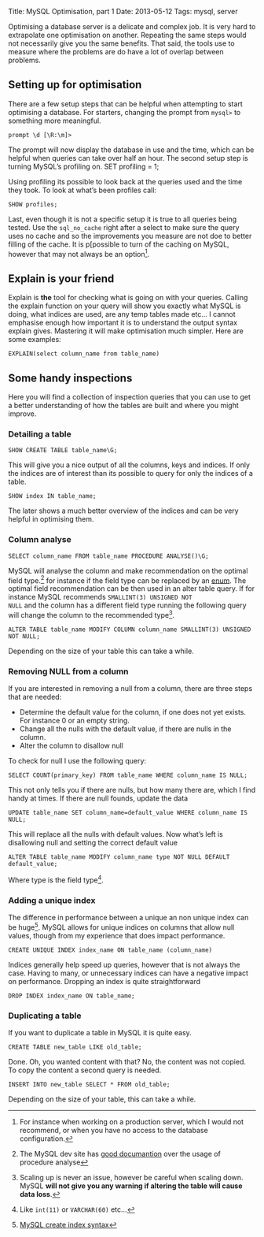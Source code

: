 Title: MySQL Optimisation, part 1
Date: 2013-05-12
Tags: mysql, server

Optimising a database server is a delicate and complex job. It is very hard to extrapolate one optimisation on another. Repeating the same steps would not necessarily give you the same benefits. That said, the tools use to measure where the problems are do have a lot of overlap between problems.

## Setting up for optimisation
There are a few setup steps that can be helpful when attempting to start optimising a database. For starters, changing the prompt from <code>mysql></code> to something more meaningful.

	prompt \d [\R:\m]>

The prompt will now display the database in use and the time, which can be helpful when queries can take over half an hour. The second setup step is turning MySQL’s profiling on. 
	SET profiling = 1;

Using profiling its possible to look back at the queries used and the time they took. To look at what’s been profiles call:

	SHOW profiles;

Last, even though it is not a specific setup it is true to all queries being tested. Use the <code>sql_no_cache</code> right after a select to make sure the query uses no cache and so the improvements you measure are not doe to better filling of the cache. It is p[possible to turn of the caching on MySQL, however that may not always be an option[^no_cache_off].

## Explain is your friend
Explain is **the** tool for checking what is going on with your queries. Calling the explain function on your query will show you exactly what MySQL is doing, what indices are used, are any temp tables made etc…
I cannot emphasise enough how important it is to understand the output syntax explain gives. Mastering it will make optimisation much simpler. Here are some examples:

	EXPLAIN(select column_name from table_name)

## Some handy inspections
Here you will find a collection of inspection queries that you can use to get a better understanding of how the tables are built and where you might improve.

### Detailing a table

	SHOW CREATE TABLE table_name\G;

This will give you a nice output of all the columns, keys and indices. If only the indices are of interest than its possible to query for only the indices of a table.

	SHOW index IN table_name;

The later shows a much better overview of the indices and can be very helpful in optimising them.

### Column analyse

	SELECT column_name FROM table_name PROCEDURE ANALYSE()\G;

MySQL will analyse the column and make recommendation on the optimal field type.[^procan] for instance if the field type can be replaced by an [enum](http://dev.mysql.com/doc/refman/5.5/en/enum.html). The optimal field recommendation can be then used in an alter table query. If for instance MySQL recommends <code>SMALLINT(3) UNSIGNED NOT NULL</code> and the column has a different field type running the following query will change the column to the recommended type[^mysqlDataIntegrity].

	ALTER TABLE table_name MODIFY COLUMN column_name SMALLINT(3) UNSIGNED NOT NULL;

Depending on the size of your table this can take a while.

### Removing NULL from a column
If you are interested in removing a null from a column, there are three steps that are needed:

- Determine the default value for the column, if one does not yet exists. For instance 0 or an empty string.
- Change all the nulls with the default value, if there are nulls in the column.
- Alter the column to disallow null

To check for null I use the following query:

	SELECT COUNT(primary_key) FROM table_name WHERE column_name IS NULL;

This not only tells you if there are nulls, but how many there are, which I find handy at times. If there are null founds, update the data

	UPDATE table_name SET column_name=default_value WHERE column_name IS NULL;

This will replace all the nulls with default values. Now what’s left is disallowing null and setting the correct default value

	ALTER TABLE table_name MODIFY column_name type NOT NULL DEFAULT default_value;

Where type is the field type[^field_type_opt].

### Adding a unique index
The difference in performance between a unique an non unique index can be huge[^mysql_idx_c]. MySQL allows for unique indices on columns that allow null values, though from my experience that does impact performance. 

	CREATE UNIQUE INDEX index_name ON table_name (column_name)

Indices generally help speed up queries, however that is not always the case. Having to many, or unnecessary indices can have a negative impact on performance. Dropping an index is quite straightforward

	DROP INDEX index_name ON table_name;

### Duplicating a table
If you want to duplicate a table in MySQL it is quite easy.

	CREATE TABLE new_table LIKE old_table;

Done. Oh, you wanted content with that? No, the content was not copied. To copy the content a second query is needed.

	INSERT INTO new_table SELECT * FROM old_table;

Depending on the size of your table, this can take a while.


[^procan]: The MySQL dev site has [good documantion](http://dev.mysql.com/doc/refman/5.0/en/procedure-analyse.html) over the usage of procedure analyse

[^mysqlDataIntegrity]: Scaling up is never an issue, however be careful when scaling down. MySQL **will not give you any warning if altering the table will cause data loss**.

[^mysql_idx_c]: [MySQL create index syntax](http://dev.mysql.com/doc/refman/5.5/en/create-index.html)

[^field_type_opt]: Like <code>int(11)</code> or <code>VARCHAR(60)</code> etc…

[^no_cache_off]: For instance when working on a production server, which I would not recommend, or when you have no access to the database configuration.